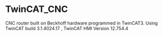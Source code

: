 # TwinCAT_CNC
CNC router built on Beckhoff hardware programmed in TwinCAT3. Using TwinCAT build 3.1.4024.17 , TwinCAT HMI Version 12.754.4
